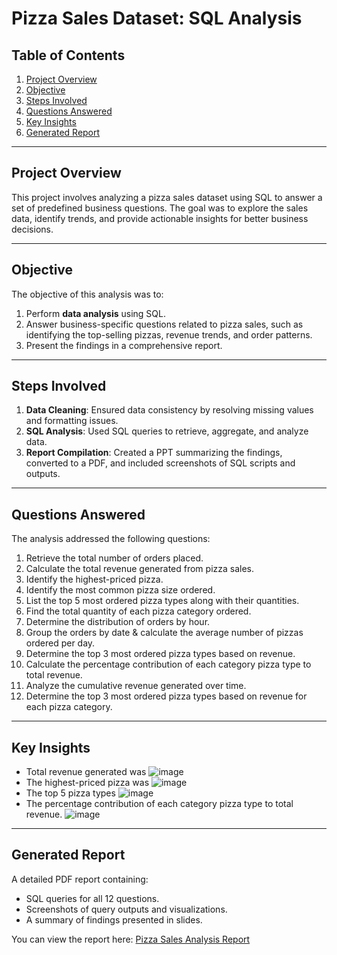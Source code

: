 # Pizza Sales Dataset: SQL Analysis

## Table of Contents
1. [Project Overview](#project-overview)
2. [Objective](#objective)
3. [Steps Involved](#steps-involved)
4. [Questions Answered](#questions-answered)
6. [Key Insights](#key-insights)
7. [Generated Report](#generated-report)


---

## Project Overview
This project involves analyzing a pizza sales dataset using SQL to answer a set of predefined business questions. The goal was to explore the sales data, identify trends, and provide actionable insights for better business decisions.

---

## Objective
The objective of this analysis was to:
1. Perform **data analysis** using SQL.
2. Answer business-specific questions related to pizza sales, such as identifying the top-selling pizzas, revenue trends, and order patterns.
3. Present the findings in a comprehensive report.

---

## Steps Involved
1. **Data Cleaning**: Ensured data consistency by resolving missing values and formatting issues.
2. **SQL Analysis**: Used SQL queries to retrieve, aggregate, and analyze data.
3. **Report Compilation**: Created a PPT summarizing the findings, converted to a PDF, and included screenshots of SQL scripts and outputs.

---

## Questions Answered
The analysis addressed the following questions:
1. Retrieve the total number of orders placed.
2. Calculate the total revenue generated from pizza sales.
3. Identify the highest-priced pizza.
4. Identify the most common pizza size ordered.
5. List the top 5 most ordered pizza types along with their quantities.
6. Find the total quantity of each pizza category ordered.
7. Determine the distribution of orders by hour.
8. Group the orders by date & calculate the average number of pizzas ordered per day.
9. Determine the top 3 most ordered pizza types based on revenue.
10. Calculate the percentage contribution of each category pizza type to total revenue.
11. Analyze the cumulative revenue generated over time.
12. Determine the top 3 most ordered pizza types based on revenue for each pizza category.

---

## Key Insights
- Total revenue generated was
  ![image](https://github.com/user-attachments/assets/8c278d0d-3100-400d-9393-0028eb89d53d)
- The highest-priced pizza was
  ![image](https://github.com/user-attachments/assets/e694ac7e-7e40-4c7c-a265-f569db57846c)
- The top 5 pizza types
  ![image](https://github.com/user-attachments/assets/324e626b-9870-4e7a-b09d-0e0c907887cd)
- The percentage contribution of each category pizza type to total revenue.
  ![image](https://github.com/user-attachments/assets/9254cefc-b680-4a5d-af20-1a6b2e769374)


---

## Generated Report
A detailed PDF report containing:
- SQL queries for all 12 questions.
- Screenshots of query outputs and visualizations.
- A summary of findings presented in slides.

You can view the report here: [Pizza Sales Analysis Report](Pizza-Sales-Analysis-Report.pdf)

